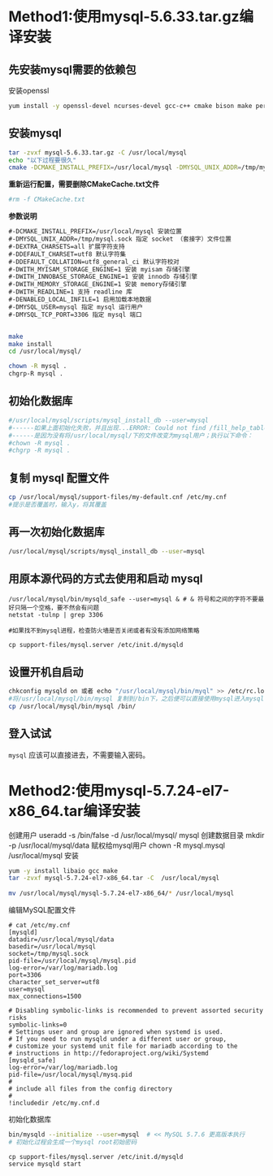 # Method1:使用mysql-5.6.33.tar.gz编译安装
## 先安装mysql需要的依赖包

安装openssl
```sh
yum install -y openssl-devel ncurses-devel gcc-c++ cmake bison make perl 
```
## 安装mysql
```sh 
tar -zvxf mysql-5.6.33.tar.gz -C /usr/local/mysql
echo "以下过程要很久"
cmake -DCMAKE_INSTALL_PREFIX=/usr/local/mysql -DMYSQL_UNIX_ADDR=/tmp/mysql.sock -DEXTRA_CHARSETS=all -DDEFAULT_CHARSET=utf8 -DDEFAULT_COLLATION=utf8_general_ci -DWITH_MYISAM_STORAGE_ENGINE=1 -DWITH_INNOBASE_STORAGE_ENGINE=1 -DWITH_MEMORY_STORAGE_ENGINE=1　-DWITH_READLINE=1 -DENABLED_LOCAL_INFILE=1 -DMYSQL_TCP_PORT=3306
```


**重新运行配置，需要删除CMakeCache.txt文件**
```sh
#rm -f CMakeCache.txt
```
**参数说明**
```xml
#-DCMAKE_INSTALL_PREFIX=/usr/local/mysql 安装位置
#-DMYSQL_UNIX_ADDR=/tmp/mysql.sock 指定 socket （套接字）文件位置
#-DEXTRA_CHARSETS=all 扩展字符支持
#-DDEFAULT_CHARSET=utf8 默认字符集
#-DDEFAULT_COLLATION=utf8_general_ci 默认字符校对
#-DWITH_MYISAM_STORAGE_ENGINE=1 安装 myisam 存储引擎
#-DWITH_INNOBASE_STORAGE_ENGINE=1 安装 innodb 存储引擎
#-DWITH_MEMORY_STORAGE_ENGINE=1 安装 memory存储引擎
#-DWITH_READLINE=1 支持 readline 库
#-DENABLED_LOCAL_INFILE=1 启用加载本地数据
#-DMYSQL_USER=mysql 指定 mysql 运行用户
#-DMYSQL_TCP_PORT=3306 指定 mysql 端口
```
```sh

make
make install
cd /usr/local/mysql/

chown -R mysql .
chgrp-R mysql .

```
## 初始化数据库
```sh
#/usr/local/mysql/scripts/mysql_install_db --user=mysql
#------如果上面初始化失败，并且出现...ERROR: Could not find /fill_help_tables.sql 
#------是因为没有将/usr/local/mysql/下的文件改变为mysql用户；执行以下命令：
#chown -R mysql .
#chgrp -R mysql .
```

## 复制 mysql 配置文件
```sh
cp /usr/local/mysql/support-files/my-default.cnf /etc/my.cnf 
#提示是否覆盖时，输入y，将其覆盖
 ```
## 再一次初始化数据库
```sh
/usr/local/mysql/scripts/mysql_install_db --user=mysql
```
## 用原本源代码的方式去使用和启动 mysql
```
/usr/local/mysql/bin/mysqld_safe --user=mysql & # & 符号和之间的字符不要最好只隔一个空格，要不然会有问题
netstat -tulnp | grep 3306

#如果找不到mysql进程，检查防火墙是否关闭或者有没有添加网络策略

cp support-files/mysql.server /etc/init.d/mysqld
```
## 设置开机自启动
```sh
chkconfig mysqld on 或者 echo "/usr/local/mysql/bin/myql" >> /etc/rc.local
#将/usr/local/mysql/bin/mysql 复制到/bin下，之后便可以直接使用mysql进入mysql了
cp /usr/local/mysql/bin/mysql /bin/
```
## 登入试试
`mysql`
应该可以直接进去，不需要输入密码。


# Method2:使用mysql-5.7.24-el7-x86_64.tar编译安装

创建用户
useradd -s /bin/false -d /usr/local/mysql/ mysql
创建数据目录
mkdir -p /usr/local/mysql/data
赋权给mysql用户
chown -R mysql.mysql /usr/local/mysql
安装
```sh
yum -y install libaio gcc make
tar -zvxf mysql-5.7.24-el7-x86_64.tar -C  /usr/local/mysql
 
mv /usr/local/mysql/mysql-5.7.24-el7-x86_64/* /usr/local/mysql

```
编辑MySQL配置文件
```vim
# cat /etc/my.cnf
[mysqld]
datadir=/usr/local/mysql/data
basedir=/usr/local/mysql
socket=/tmp/mysql.sock
pid-file=/usr/local/mysql/mysql.pid
log-error=/var/log/mariadb.log
port=3306
character_set_server=utf8
user=mysql
max_connections=1500

# Disabling symbolic-links is recommended to prevent assorted security risks
symbolic-links=0
# Settings user and group are ignored when systemd is used.
# If you need to run mysqld under a different user or group,
# customize your systemd unit file for mariadb according to the
# instructions in http://fedoraproject.org/wiki/Systemd
[mysqld_safe]
log-error=/var/log/mariadb.log
pid-file=/usr/local/mysql/mysq.pid
#
# include all files from the config directory
#
!includedir /etc/my.cnf.d
```

初始化数据库
```sh
bin/mysqld --initialize --user=mysql  # << MySQL 5.7.6 更高版本执行
# 初始化过程会生成一个mysql root初始密码
```

```
cp support-files/mysql.server /etc/init.d/mysqld
service mysqld start
```

